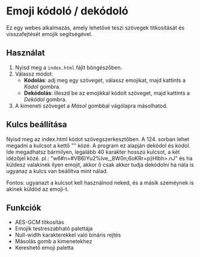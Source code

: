 # Emoji kódoló / dekódoló

Ez egy webes alkalmazás, amely lehetővé teszi szövegek titkosítását és
visszafejtését emojik segítségével.

## Használat

1.  Nyisd meg a `index.html` fájlt böngészőben.
2.  Válassz módot:
    -   **Kódolás**: adj meg egy szöveget, válassz emojikat, majd
        kattints a *Kódol* gombra.
    -   **Dekódolás**: illeszd be az emojikkal kódolt szöveget, majd
        kattints a *Dekódol* gombra.
3.  A kimeneti szöveget a *Másol* gombbal vágólapra másolhatod.

## Kulcs beállítása

Nyisd meg az index.html kódot szövegszerkesztőben.
A 124.  sorban lehet megadni a kulcsot a kettő "" közé.
A program ez alapján dekódol és kódol.
Ide megadhatsz bármilyen, legalább 40 karakter hosszú kulcsot, a két idézőjel közé.
pl.: "w6#n=#VB6)Yu2%lve,_8W0n;6oKRr=p}HIbh>.nJ" és ha küldesz valakinek ilyen emojit,
akkor ő csak akkor tudja dekódolni ha nála is ugyanaz a kulcs van beállítva mint nálad.


Fontos: ugyanazt a kulcsot kell használnod neked, és a másik
szeméynek is akinek küldöd az emoji-t.

## Funkciók

-   AES-GCM titkosítás
-   Emojik testreszabható palettája
-   Null-width karakterekkel való bináris rejtés
-   Másolás gomb a kimenetekhez
-   Kereshető emoji paletta
